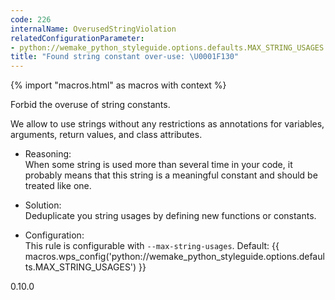 ```yaml
---
code: 226
internalName: OverusedStringViolation
relatedConfigurationParameter:
- python://wemake_python_styleguide.options.defaults.MAX_STRING_USAGES
title: "Found string constant over-use: \U0001F130"
---
```


{% import "macros.html" as macros with context %}

Forbid the overuse of string constants.

We allow to use strings without any restrictions as annotations for
variables, arguments, return values, and class attributes.

  - Reasoning:  
    When some string is used more than several time in your code, it
    probably means that this string is a meaningful constant and should
    be treated like one.

  - Solution:  
    Deduplicate you string usages by defining new functions or
    constants.

  - Configuration:  
    This rule is configurable with `--max-string-usages`. Default:
    {{ macros.wps_config('python://wemake_python_styleguide.options.defaults.MAX_STRING_USAGES') }}

<div class="versionadded">

0.10.0

</div>